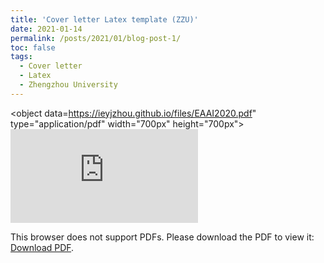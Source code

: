 ```yaml
---
title: 'Cover letter Latex template (ZZU)'
date: 2021-01-14
permalink: /posts/2021/01/blog-post-1/
toc: false
tags:
  - Cover letter
  - Latex
  - Zhengzhou University
---
```



<object data=https://ieyjzhou.github.io/files/EAAI2020.pdf" type="application/pdf" width="700px" height="700px">
    <embed src="https://ieyjzhou.github.io/files/EAAI2020.pdf">
        <p>This browser does not support PDFs. Please download the PDF to view it: <a href="https://ieyjzhou.github.io/files/EAAI2020.pdf">Download PDF</a>.</p>
    </embed>
</object>
